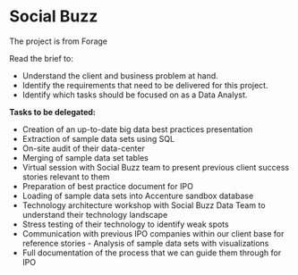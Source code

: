# Social Buzz
The project is from Forage 

Read the brief to:
- Understand the client and business problem at hand.
- Identify the requirements that need to be delivered for this project.
- Identify which tasks should be focused on as a Data Analyst.

**Tasks to be delegated:**

- Creation of an up-to-date big data best practices presentation
- Extraction of sample data sets using SQL
- On-site audit of their data-center
- Merging of sample data set tables
- Virtual session with Social Buzz team to present previous client success stories relevant to them
- Preparation of best practice document for IPO
- Loading of sample data sets into Accenture sandbox database
- Technology architecture workshop with Social Buzz Data Team to understand their technology landscape
- Stress testing of their technology to identify weak spots
- Communication with previous IPO companies within our client base for reference stories - Analysis of sample data sets with visualizations
- Full documentation of the process that we can guide them through for IPO
